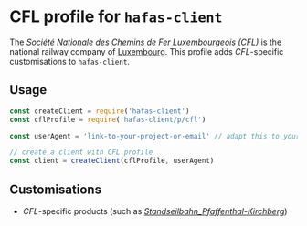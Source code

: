 # CFL profile for `hafas-client`

The [*Société Nationale des Chemins de Fer Luxembourgeois (CFL)*](https://en.wikipedia.org/wiki/Société_Nationale_des_Chemins_de_Fer_Luxembourgeois) is the national railway company of [Luxembourg](https://en.wikipedia.org/wiki/Luxembourg). This profile adds *CFL*-specific customisations to `hafas-client`.

## Usage

```js
const createClient = require('hafas-client')
const cflProfile = require('hafas-client/p/cfl')

const userAgent = 'link-to-your-project-or-email' // adapt this to your project!

// create a client with CFL profile
const client = createClient(cflProfile, userAgent)
```


## Customisations

- *CFL*-specific products (such as [*Standseilbahn_Pfaffenthal-Kirchberg*](https://de.wikipedia.org/wiki/Standseilbahn_Pfaffenthal-Kirchberg))
